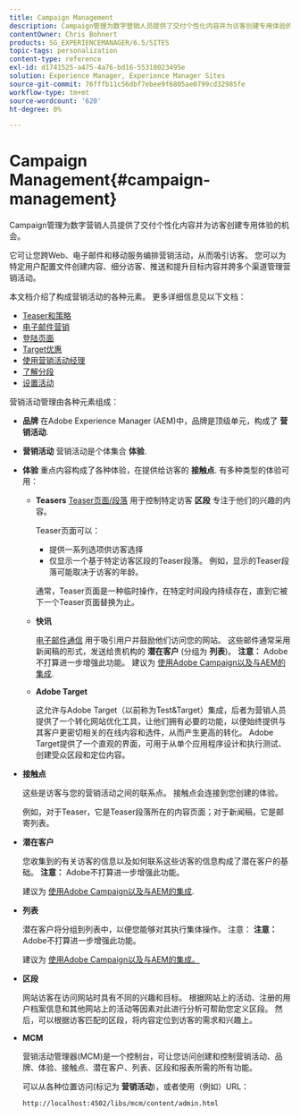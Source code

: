 ```yaml
---
title: Campaign Management
description: Campaign管理为数字营销人员提供了交付个性化内容并为访客创建专用体验的机会。 它可让您跨Web、电子邮件和移动服务编排营销活动，从而吸引访客。
contentOwner: Chris Bohnert
products: SG_EXPERIENCEMANAGER/6.5/SITES
topic-tags: personalization
content-type: reference
exl-id: d1741525-a475-4a76-bd16-55318023495e
solution: Experience Manager, Experience Manager Sites
source-git-commit: 76fffb11c56dbf7ebee9f6805ae0799cd32985fe
workflow-type: tm+mt
source-wordcount: '620'
ht-degree: 0%

---
```



# Campaign Management{#campaign-management}

Campaign管理为数字营销人员提供了交付个性化内容并为访客创建专用体验的机会。

它可让您跨Web、电子邮件和移动服务编排营销活动，从而吸引访客。 您可以为特定用户配置文件创建内容、细分访客、推送和提升目标内容并跨多个渠道管理营销活动。

本文档介绍了构成营销活动的各种元素。 更多详细信息见以下文档：

* [Teaser和策略](/help/sites-classic-ui-authoring/classic-personalization-campaigns-teasers-strategy.md)
* [电子邮件营销](/help/sites-classic-ui-authoring/classic-personalization-campaigns-email.md)
* [登陆页面](/help/sites-classic-ui-authoring/classic-personalization-campaigns-landingpage.md)
* [Target优惠](/help/sites-classic-ui-authoring/classic-personalization-campaigns-target-offers.md)
* [使用营销活动经理](/help/sites-classic-ui-authoring/classic-personalization-campaigns-mktg-manager.md)
* [了解分段](/help/sites-classic-ui-authoring/classic-personalization-campaigns-segmentation.md)
* [设置活动](/help/sites-classic-ui-authoring/classic-personalization-campaigns-setting-up-your.md)

营销活动管理由各种元素组成：

* **品牌**
在Adobe Experience Manager (AEM)中，品牌是顶级单元，构成了 **营销活动**.

* **营销活动**
营销活动是个体集合 **体验**.

* **体验**
重点内容构成了各种体验，在提供给访客的 **接触点**. 有多种类型的体验可用：

   * **Teasers**
     [Teaser页面/段落](#teasers) 用于控制特定访客 **区段** 专注于他们的兴趣的内容。

     Teaser页面可以：

      * 提供一系列选项供访客选择
      * 仅显示一个基于特定访客区段的Teaser段落。 例如，显示的Teaser段落可能取决于访客的年龄。

     通常，Teaser页面是一种临时操作，在特定时间段内持续存在，直到它被下一个Teaser页面替换为止。

   * **快讯**

     [电子邮件通信](#emailmarketing) 用于吸引用户并鼓励他们访问您的网站。 这些邮件通常采用新闻稿的形式，发送给贵机构的 **潜在客户** (分组为 **列表**)。 **注意：** Adobe不打算进一步增强此功能。 建议为 [使用Adobe Campaign以及与AEM的集成](/help/sites-administering/campaign.md).

   * **Adobe Target**

     这允许与Adobe Target（以前称为Test&amp;Target）集成，后者为营销人员提供了一个转化网站优化工具，让他们拥有必要的功能，以便始终提供与其客户更密切相关的在线内容和选件，从而产生更高的转化。 Adobe Target提供了一个直观的界面，可用于从单个应用程序设计和执行测试、创建受众区段和定位内容。

* **接触点**

  这些是访客与您的营销活动之间的联系点。 接触点会连接到您创建的体验。

  例如，对于Teaser，它是Teaser段落所在的内容页面；对于新闻稿，它是邮寄列表。

* **潜在客户**

  您收集到的有关访客的信息以及如何联系这些访客的信息构成了潜在客户的基础。 **注意：** Adobe不打算进一步增强此功能。

  建议为 [使用Adobe Campaign以及与AEM的集成](/help/sites-administering/campaign.md).

* **列表**

  潜在客户将分组到列表中，以便您能够对其执行集体操作。 注意： **注意：** Adobe不打算进一步增强此功能。

  建议为 [使用Adobe Campaign以及与AEM的集成。](/help/sites-administering/campaign.md)

* **区段**

  网站访客在访问网站时具有不同的兴趣和目标。 根据网站上的活动、注册的用户档案信息和其他网站上的活动等因素对此进行分析可帮助您定义区段。 然后，可以根据访客匹配的区段，将内容定位到访客的需求和兴趣上。

* **MCM**

  营销活动管理器(MCM)是一个控制台，可让您访问创建和控制营销活动、品牌、体验、接触点、潜在客户、列表、区段和报表所需的所有功能。

  可以从各种位置访问(标记为 **营销活动**)，或者使用（例如）URL：

  `http://localhost:4502/libs/mcm/content/admin.html`
